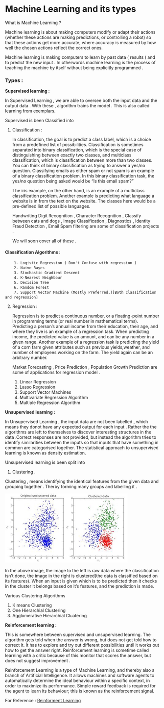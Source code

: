 # Machine Learning and its types 

What is Machine Learning ?

Machine learning is about making computers modify or adapt their actions (whether these actions are making predictions, or controlling a robot) so that these actions get more accurate, where accuracy is measured by how well the chosen actions reflect the correct ones.

Machine learning is making computers to learn by past data ( results ) and to predict the new input . In otherwords machine learning is the process of teaching the machine by itself without being explicitly programmed . 

### Types : 

<b> Supervised learning : </b>

In Supervised Learning , we are able to oversee both the input data and the output data . With these , algorithm trains the model . This is also called learning from exemplars.

Supervised is been Classified into 
1. Classification :
	<p> 
		In classification, the goal is to predict a class label, which is a choice from a predefined list of possibilities. Classification is sometimes separated into binary classification, which is the special case of distinguishing between exactly two classes, and multiclass classification, which is classification between more than two classes. You can think of
		binary classification as trying to answer a yes/no question. Classifying emails as either spam or not spam is an example of a binary classification problem. In this binary classification task, the yes/no question being asked would be “Is this email spam?”

	The iris example, on the other hand, is an example of a multiclass classification problem. Another example is predicting what language a website is in from the text on the website. The classes here would be a pre-defined list of possible languages.
	</p>

	Handwriting Digit Recognition , Character Recognition , Classify between cats and dogs , Image Classification , Diagnostics , Identity Fraud Detection , Email Spam filtering are some of classification projects . 

	We will soon cover all of these . 

#### Classification Algorithms : 
		1. Logistic Regression ( Don't Confuse with regression )
		2. Naive Bayes 
		3. Stochastic Gradient Descent 
		4. K-Nearest Neighbour
		5. Decision Tree 
		6. Random Forest 
		7. Support Vector Machine (Mostly Preferred.)[Both classification and regression]

2. Regression : 

	<p>
	Regression is to predict a continuous number, or a floating-point number in programming terms (or real number in mathematical terms). Predicting a person’s annual income from their education, their age, and where they live is an
	example of a regression task. When predicting income, the predicted value is an amount, and can be any number in a given range. Another example of a regression task is predicting the yield of a corn farm given attributes such as previous yields,weather, and number of employees working on the farm. The yield again can be an arbitrary number. 
	</p>

	Market Forecasting , Price Prediction , Population Growth Prediction are some of applications for regression model .

	1. Linear Regression 
	2. Lasso Regression 
	3. Support Vector Machines 
	4. Multivariate Regression Algorithm
	5. Multiple Regression Algorithm 


<b> Unsupervised learning :</b> 

<p>
In Unsupervised Learning , the input data are not been labelled , which means they donot have any expected output for each input . Rather the the algorithms are left to themselves to discover interesting structures in the data .Correct responses are not provided, but instead the algorithm tries to identify similarities between the inputs so that inputs  that have something in common are categorised together. The statistical approach to unsupervised learning is known as density estimation.</p>


Unsupervised learning is been split into 
<br>
1.  Clustering .

Clustering , means identifying the identical features from the given data and grouping together . 
Therby forming many groups and labelling it . 

![](https://raw.githubusercontent.com/coderefaj/coderefaj.github.io/master/images/ml/classification_example.jpeg)

In the above image, the image to the left is raw data where the classification isn’t done, the image in the right is clustered(the data is classified based on its features). When an input is given which is to be predicted then it checks in the cluster it belongs based on it’s features, and the prediction is made.

Various Clustering Algorithms 

1. K means Clustering 
2. One Hierarchial Clustering 
3. Agglomerative Hierarchial Cluatering

</p>

<b>Reinforcement learning :</b>

<p>
This is somewhere between supervised and unsupervised learning. The algorithm gets told when the answer is wrong, but does not get told how to correct it. It has to explore and try out different possibilities until it works out how to get the answer right. Reinforcement learning is sometime called learning with a critic
because of this monitor that scores the answer, but does not suggest improvement .

Reinforcement Learning is a type of Machine Learning, and thereby also a branch of Artificial Intelligence. It allows machines and software agents to automatically determine the ideal behaviour within a specific context, in order to maximize its performance. Simple reward feedback is required for the agent to learn its behaviour; this is known as the reinforcement signal.
</p>

For Reference : [Reinforment Learning ](https://towardsdatascience.com/introduction-to-various-reinforcement-learning-algorithms-i-q-learning-sarsa-dqn-ddpg-72a5e0cb6287)


